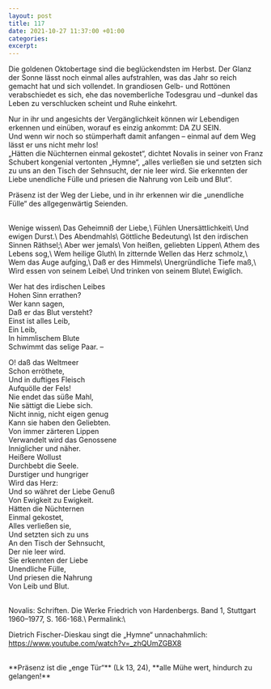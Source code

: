 ```yaml
---
layout: post
title: 117
date: 2021-10-27 11:37:00 +01:00
categories: 
excerpt: 
---
```


Die goldenen Oktobertage sind die beglückendsten im Herbst. Der Glanz der Sonne lässt noch einmal alles aufstrahlen, was das Jahr so reich gemacht hat und sich vollendet. In grandiosen Gelb- und Rottönen verabschiedet es sich, ehe das novemberliche Todesgrau und –dunkel das Leben zu verschlucken scheint und Ruhe einkehrt.

Nur in ihr und angesichts der Vergänglichkeit können wir Lebendigen erkennen und einüben, worauf es einzig ankommt: DA ZU SEIN.\
Und wenn wir noch so stümperhaft damit anfangen – einmal auf dem Weg lässt er uns nicht mehr los!\
„Hätten die Nüchternen einmal gekostet“, dichtet Novalis in seiner von Franz Schubert kongenial vertonten „Hymne“, „alles verließen sie und setzten sich zu uns an den Tisch der Sehnsucht, der nie leer wird. Sie erkennten der Liebe unendliche Fülle und priesen die Nahrung von Leib und Blut“.

Präsenz ist der Weg der Liebe, und in ihr erkennen wir die „unendliche Fülle“ des allgegenwärtig Seienden.

<br/>
Wenige wissen\
Das Geheimniß der Liebe,\
Fühlen Unersättlichkeit\
Und ewigen Durst.\
Des Abendmahls\
Göttliche Bedeutung\
Ist den irdischen Sinnen Räthsel;\
Aber wer jemals\
Von heißen, geliebten Lippen\
Athem des Lebens sog,\
Wem heilige Gluth\
In zitternde Wellen das Herz schmolz,\
Wem das Auge aufging,\
Daß er des Himmels\
Unergründliche Tiefe maß,\
Wird essen von seinem Leibe\
Und trinken von seinem Blute\
Ewiglich.

Wer hat des irdischen Leibes\
Hohen Sinn errathen?\
Wer kann sagen,\
Daß er das Blut versteht?\
Einst ist alles Leib,\
Ein Leib,\
In himmlischem Blute\
Schwimmt das selige Paar. –

O! daß das Weltmeer\
Schon erröthete,\
Und in duftiges Fleisch\
Aufquölle der Fels!\
Nie endet das süße Mahl,\
Nie sättigt die Liebe sich.\
Nicht innig, nicht eigen genug\
Kann sie haben den Geliebten.\
Von immer zärteren Lippen\
Verwandelt wird das Genossene\
Inniglicher und näher.\
Heißere Wollust\
Durchbebt die Seele.\
Durstiger und hungriger\
Wird das Herz:\
Und so währet der Liebe Genuß\
Von Ewigkeit zu Ewigkeit.\
Hätten die Nüchternen\
Einmal gekostet,\
Alles verließen sie,\
Und setzten sich zu uns\
An den Tisch der Sehnsucht,\
Der nie leer wird.\
Sie erkennten der Liebe\
Unendliche Fülle,\
Und priesen die Nahrung\
Von Leib und Blut.

<br/>
Novalis: Schriften. Die Werke Friedrich von Hardenbergs. Band 1, Stuttgart 1960–1977, S. 166-168.\
Permalink:\
<http://www.zeno.org/nid/20005446651>

Dietrich Fischer-Dieskau singt die „Hymne“ unnachahmlich:\
<https://www.youtube.com/watch?v=_zhQUmZGBX8>

<br/>
**Präsenz ist die „enge Tür“** (Lk 13, 24), **alle Mühe wert, hindurch zu gelangen!**
